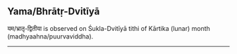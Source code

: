 ## Yama/Bhrātṛ-Dvitīyā
यम/भ्रातृ-द्वितीया is observed on Śukla-Dvitīyā tithi of Kārtika (lunar) month (madhyaahna/puurvaviddha).



---
